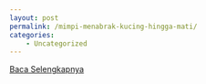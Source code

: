 ```yaml
---
layout: post
permalink: /mimpi-menabrak-kucing-hingga-mati/
categories:
    - Uncategorized
---
```


[Baca Selengkapnya](/01)